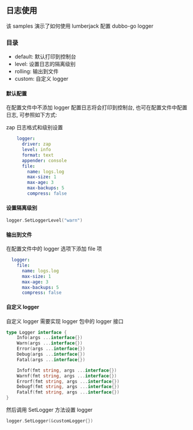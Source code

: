 ## 日志使用

 该 samples 演示了如何使用 lumberjack 配置 dubbo-go logger

### 目录

* default:  默认打印到控制台
* level:    设置日志的隔离级别
* rolling:  输出到文件
* custom: 自定义 logger

#### 默认配置

在配置文件中不添加 logger 配置日志将会打印到控制台, 也可在配置文件中配置日志, 可参照如下方式: 

zap 日志格式和级别设置
```yaml
    logger:
      driver: zap
      level: info
      format: text
      appender: console
      file:
        name: logs.log
        max-size: 1
        max-age: 3
        max-backups: 5
        compress: false
```

#### 设置隔离级别

```go
logger.SetLoggerLevel("warn")
```

#### 输出到文件

在配置文件中的 logger 选项下添加 file 项

```yaml
  logger:
    file:
      name: logs.log
      max-size: 1
      max-age: 3
      max-backups: 5
      compress: false
```

#### 自定义 logger
自定义 logger 需要实现 logger 包中的 logger 接口
```go
type Logger interface {
    Info(args ...interface{})
    Warn(args ...interface{})
    Error(args ...interface{})
    Debug(args ...interface{})
    Fatal(args ...interface{})

    Infof(fmt string, args ...interface{})
    Warnf(fmt string, args ...interface{})
    Errorf(fmt string, args ...interface{})
    Debugf(fmt string, args ...interface{})
    Fatalf(fmt string, args ...interface{})
}
```
然后调用 SetLogger 方法设置 logger
```go
logger.SetLogger(&customLogger{})
```